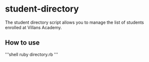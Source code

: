# student-directory #

The student directory script allows you to manage the list of students enrolled at Villans Academy.

## How to use ##

'''shell
ruby directory.rb
'''
